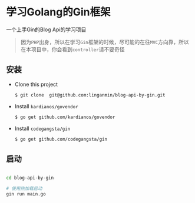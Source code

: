 # 学习Golang的Gin框架

一个上手Gin的Blog Api的学习项目

> 因为`PHP`出身，所以在学习`Gin`框架的时候，尽可能的在往`MVC`方向靠，所以在本项目中，你会看到`controller`请不要奇怪

## 安装

- Clone this project
    ```bash
    $ git clone  git@github.com:linganmin/blog-api-by-gin.git
    ```

- Install `kardianos/govendor`
    ```bash
    $ go get github.com/kardianos/govendor
    ```

- Install `codegangsta/gin`
    ```bash
    $ go get github.com/codegangsta/gin
    ```

## 启动

```bash

cd blog-api-by-gin

# 使用热加载启动
gin run main.go
```